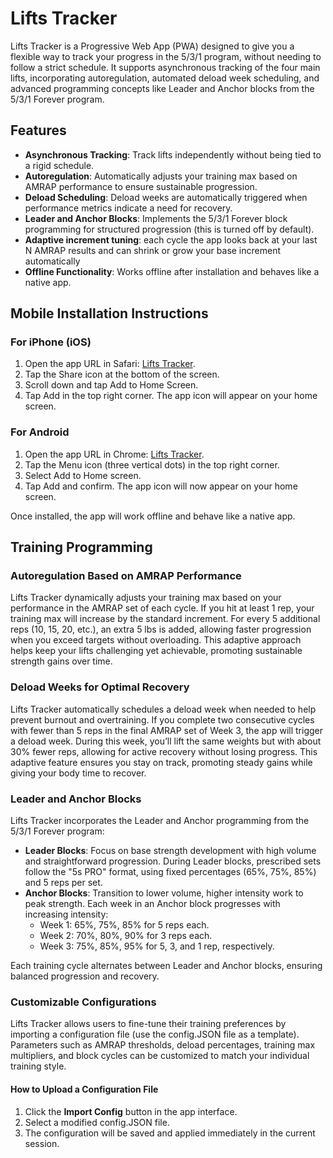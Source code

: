 # Lifts Tracker

Lifts Tracker is a Progressive Web App (PWA) designed to give you a flexible way to track your progress in the 5/3/1 program, without needing to follow a strict schedule. It supports asynchronous tracking of the four main lifts, incorporating autoregulation, automated deload week scheduling, and advanced programming concepts like Leader and Anchor blocks from the 5/3/1 Forever program.

## Features
- **Asynchronous Tracking**: Track lifts independently without being tied to a rigid schedule.
- **Autoregulation**: Automatically adjusts your training max based on AMRAP performance to ensure sustainable progression.
- **Deload Scheduling**: Deload weeks are automatically triggered when performance metrics indicate a need for recovery.
- **Leader and Anchor Blocks**: Implements the 5/3/1 Forever block programming for structured progression (this is turned off by default).
- **Adaptive increment tuning**: each cycle the app looks back at your last N AMRAP results and can shrink or grow your base increment automatically  
- **Offline Functionality**: Works offline after installation and behaves like a native app.

## Mobile Installation Instructions

### For iPhone (iOS)
1. Open the app URL in Safari: [Lifts Tracker](https://denysy1.github.io/lifts-tracker).
2. Tap the Share icon at the bottom of the screen.
3. Scroll down and tap Add to Home Screen.
4. Tap Add in the top right corner. The app icon will appear on your home screen.

### For Android
1. Open the app URL in Chrome: [Lifts Tracker](https://denysy1.github.io/lifts-tracker).
2. Tap the Menu icon (three vertical dots) in the top right corner.
3. Select Add to Home screen.
4. Tap Add and confirm. The app icon will now appear on your home screen.

Once installed, the app will work offline and behave like a native app.

## Training Programming

### Autoregulation Based on AMRAP Performance
Lifts Tracker dynamically adjusts your training max based on your performance in the AMRAP set of each cycle. If you hit at least 1 rep, your training max will increase by the standard increment. For every 5 additional reps (10, 15, 20, etc.), an extra 5 lbs is added, allowing faster progression when you exceed targets without overloading. This adaptive approach helps keep your lifts challenging yet achievable, promoting sustainable strength gains over time.

### Deload Weeks for Optimal Recovery
Lifts Tracker automatically schedules a deload week when needed to help prevent burnout and overtraining. If you complete two consecutive cycles with fewer than 5 reps in the final AMRAP set of Week 3, the app will trigger a deload week. During this week, you’ll lift the same weights but with about 30% fewer reps, allowing for active recovery without losing progress. This adaptive feature ensures you stay on track, promoting steady gains while giving your body time to recover.

### Leader and Anchor Blocks
Lifts Tracker incorporates the Leader and Anchor programming from the 5/3/1 Forever program:
- **Leader Blocks**: Focus on base strength development with high volume and straightforward progression. During Leader blocks, prescribed sets follow the "5s PRO" format, using fixed percentages (65%, 75%, 85%) and 5 reps per set.
- **Anchor Blocks**: Transition to lower volume, higher intensity work to peak strength. Each week in an Anchor block progresses with increasing intensity:
  - Week 1: 65%, 75%, 85% for 5 reps each.
  - Week 2: 70%, 80%, 90% for 3 reps each.
  - Week 3: 75%, 85%, 95% for 5, 3, and 1 rep, respectively.

Each training cycle alternates between Leader and Anchor blocks, ensuring balanced progression and recovery.

### Customizable Configurations

Lifts Tracker allows users to fine-tune their training preferences by importing a configuration file (use the config.JSON file as a template). Parameters such as AMRAP thresholds, deload percentages, training max multipliers, and block cycles can be customized to match your individual training style.

#### How to Upload a Configuration File
1. Click the **Import Config** button in the app interface.
2. Select a modified config.JSON file.
3. The configuration will be saved and applied immediately in the current session.
